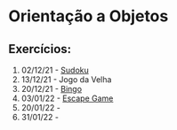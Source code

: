 #  Orientação a Objetos

## Exercícios:
  1. 02/12/21 - [Sudoku](https://github.com/GFrasson/object-oriented-exercises/tree/main/sudoku)
  2. 13/12/21 - Jogo da Velha
  3. 20/12/21 - [Bingo](https://github.com/GFrasson/object-oriented-exercises/tree/main/bingo)
  4. 03/01/22 - [Escape Game](https://github.com/GFrasson/object-oriented-exercises/tree/main/escape)
  5. 20/01/22 -  
  6. 31/01/22 - 
